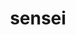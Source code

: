 ---
title: "sensei"
layout: cache
categories: [package, develop-2023-09-24]
meta: {"versions": ["4.1.0"], "compilers": ["gcc@=11.1.0"], "oss": ["ubuntu20.04"], "platforms": ["linux"], "targets": ["x86_64_v3"], "stacks": ["data-vis-sdk", "root"], "num_specs": 3, "num_specs_by_stack": {"data-vis-sdk": 3, "root": 3}}
spec_details: [{"hash": "sso7dcow6gnwxny525enngsunbzhxoac", "compiler": "gcc@=11.1.0", "versions": ["4.1.0"], "os": "ubuntu20.04", "platform": "linux", "target": "x86_64_v3", "variants": ["+adios2", "~ascent", "build_system=cmake", "build_type=Release", "~catalyst", "generator=make", "+hdf5", "~ipo", "~libsim", "~miniapps", "patches=1262aa0", "+python", "+shared", "~vtkio"], "stacks": ["data-vis-sdk", "root"], "size": "-", "tarball": "https://binaries.spack.io/develop-2023-09-24/build_cache/linux-ubuntu20.04-x86_64_v3/gcc-11.1.0/sensei-4.1.0/linux-ubuntu20.04-x86_64_v3-gcc-11.1.0-sensei-4.1.0-sso7dcow6gnwxny525enngsunbzhxoac.spack"}, {"hash": "rqqzwvxdknhns57vcv64zpgvpvtzttik", "compiler": "gcc@=11.1.0", "versions": ["4.1.0"], "os": "ubuntu20.04", "platform": "linux", "target": "x86_64_v3", "variants": ["+adios2", "~ascent", "build_system=cmake", "build_type=Release", "~catalyst", "generator=make", "+hdf5", "~ipo", "+libsim", "~miniapps", "patches=1262aa0", "+python", "+shared", "~vtkio"], "stacks": ["data-vis-sdk", "root"], "size": "-", "tarball": "https://binaries.spack.io/develop-2023-09-24/build_cache/linux-ubuntu20.04-x86_64_v3/gcc-11.1.0/sensei-4.1.0/linux-ubuntu20.04-x86_64_v3-gcc-11.1.0-sensei-4.1.0-rqqzwvxdknhns57vcv64zpgvpvtzttik.spack"}, {"hash": "jptrufny5wv5oojaoffmobo5u2ay5h7n", "compiler": "gcc@=11.1.0", "versions": ["4.1.0"], "os": "ubuntu20.04", "platform": "linux", "target": "x86_64_v3", "variants": ["+adios2", "~ascent", "build_system=cmake", "build_type=Release", "~catalyst", "generator=make", "+hdf5", "~ipo", "+libsim", "~miniapps", "patches=1262aa0", "+python", "+shared", "~vtkio"], "stacks": ["data-vis-sdk", "root"], "size": "-", "tarball": "https://binaries.spack.io/develop-2023-09-24/build_cache/linux-ubuntu20.04-x86_64_v3/gcc-11.1.0/sensei-4.1.0/linux-ubuntu20.04-x86_64_v3-gcc-11.1.0-sensei-4.1.0-jptrufny5wv5oojaoffmobo5u2ay5h7n.spack"}]
---